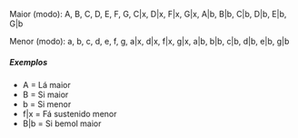 Maior (modo): A, B, C, D, E, F, G, C|x, D|x, F|x, G|x, A|b, B|b, C|b, D|b, E|b, G|b          

Menor (modo): a, b, c, d, e, f, g, a|x, d|x, f|x, g|x, a|b, b|b, c|b, d|b, e|b, g|b

 ##### Exemplos

- A = Lá maior 
- B = Si maior 
- b = Si menor 
- f|x = Fá sustenido menor 
- B|b = Si bemol maior
